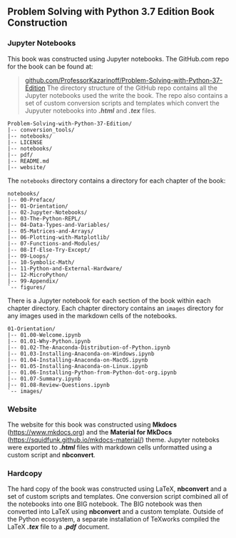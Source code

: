 
## Problem Solving with Python 3.7 Edition Book Construction
### Jupyter Notebooks
This book was constructed using Jupyter notebooks. The GitHub.com repo for the book can be found at:
    
 > [github.com/ProfessorKazarinoff/Problem-Solving-with-Python-37-Edition](https://github.com/ProfessorKazarinoff/Problem-Solving-with-Python-37-Edition)
The directory structure of the GitHub repo contains all the Jupyter notebooks used the write the book. The repo also contains a set of custom conversion scripts and templates which convert the Jupyuter notebooks into **_.html_** and **_.tex_** files.
```text
Problem-Solving-with-Python-37-Edition/
|-- conversion_tools/
|-- notebooks/
|-- LICENSE
|-- notebooks/
|-- pdf/
|-- README.md
|-- website/
```
The ```notebooks``` directory contains a directory for each chapter of the book:
```text
notebooks/
|-- 00-Preface/
|-- 01-Orientation/
|-- 02-Jupyter-Notebooks/
|-- 03-The-Python-REPL/
|-- 04-Data-Types-and-Variables/
|-- 05-Matrices-and-Arrays/
|-- 06-Plotting-with-Matplotlib/
|-- 07-Functions-and-Modules/
|-- 08-If-Else-Try-Except/
|-- 09-Loops/
|-- 10-Symbolic-Math/
|-- 11-Python-and-External-Hardware/
|-- 12-MicroPython/
|-- 99-Appendix/
`-- figures/
```

There is a Jupyter notebook for each section of the book within each chapter directory. Each chapter directory contains an ```images``` directory for any images used in the markdown cells of the notebooks.

```text
01-Orientation/
|-- 01.00-Welcome.ipynb
|-- 01.01-Why-Python.ipynb
|-- 01.02-The-Anaconda-Distribution-of-Python.ipynb
|-- 01.03-Installing-Anaconda-on-Windows.ipynb
|-- 01.04-Installing-Anaconda-on-MacOS.ipynb
|-- 01.05-Installing-Anaconda-on-Linux.ipynb
|-- 01.06-Installing-Python-from-Python-dot-org.ipynb
|-- 01.07-Summary.ipynb
|-- 01.08-Review-Questions.ipynb
`-- images/
```
### Website
The website for this book was constructed using **Mkdocs** (https://www.mkdocs.org) and the **Material for MkDocs** (https://squidfunk.github.io/mkdocs-material/) theme. Jupyter noteboks were exported to **_.html_** files with markdown cells unformatted using a custom script and **nbconvert**.
### Hardcopy
The hard copy of the book was constructed using LaTeX, **nbconvert** and a set of custom scripts and templates. One conversion script combined all of the notebooks into one BIG notebook.  The BIG notebook was then converted into LaTeX using **nbconvert** and a custom template. Outside of the Python ecosystem, a separate installation of TeXworks compiled the LaTeX **_.tex_** file to a **_.pdf_** document.
 


